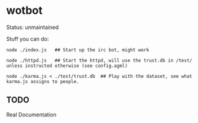 # wotbot

Status: unmaintained

Stuff you can do:

    node ./index.js   ## Start up the irc bot, might work

    node ./httpd.js   ## Start the httpd, will use the trust.db in /test/ unless instructed otherwise (see config.agml)

    node ./karma.js < ./test/trust.db  ## Play with the dataset, see what karma.js assigns to people.


## TODO
Real Documentation

